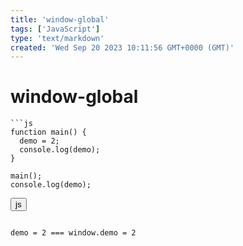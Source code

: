 ```yaml
---
title: 'window-global'
tags: ['JavaScript']
type: 'text/markdown'
created: 'Wed Sep 20 2023 10:11:56 GMT+0000 (GMT)'
---
```


# window-global

```
```js
function main() {
  demo = 2;
  console.log(demo);
}

main();
console.log(demo);
```

<button>js</button>
```

demo = 2 === window.demo = 2
